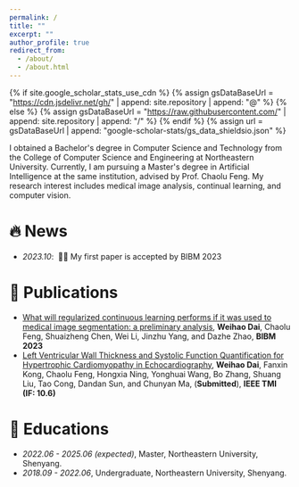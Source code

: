 ```yaml
---
permalink: /
title: ""
excerpt: ""
author_profile: true
redirect_from: 
  - /about/
  - /about.html
---
```


{% if site.google_scholar_stats_use_cdn %}
{% assign gsDataBaseUrl = "https://cdn.jsdelivr.net/gh/" | append: site.repository | append: "@" %}
{% else %}
{% assign gsDataBaseUrl = "https://raw.githubusercontent.com/" | append: site.repository | append: "/" %}
{% endif %}
{% assign url = gsDataBaseUrl | append: "google-scholar-stats/gs_data_shieldsio.json" %}

<span class='anchor' id='about-me'></span>

I obtained a Bachelor's degree in Computer Science and Technology from the College of Computer Science and Engineering at Northeastern University. Currently, I am pursuing a Master's degree in Artificial Intelligence at the same institution, advised by Prof. Chaolu Feng. My research interest includes medical image analysis, continual learning, and computer vision. 


# 🔥 News
- *2023.10*: &nbsp;🎉🎉 My first paper is accepted by BIBM 2023


# 📝 Publications 
- [What will regularized continuous learning performs if it was used to medical image segmentation: a preliminary analysis](https://ieeexplore.ieee.org/abstract/document/10385386), **Weihao Dai**, Chaolu Feng, Shuaizheng Chen, Wei Li, Jinzhu Yang, and Dazhe Zhao, **BIBM 2023**
- [Left Ventricular Wall Thickness and Systolic Function Quantification for Hypertrophic Cardiomyopathy in Echocardiography](), **Weihao Dai**, Fanxin Kong, Chaolu Feng, Hongxia Ning, Yonghuai Wang, Bo Zhang, Shuang Liu, Tao Cong, Dandan Sun, and Chunyan Ma, (**Submitted**), **IEEE TMI (IF: 10.6)**


# 📖 Educations
- *2022.06 - 2025.06 (expected)*, Master, Northeastern University, Shenyang. 
- *2018.09 - 2022.06*, Undergraduate, Northeastern University, Shenyang.
